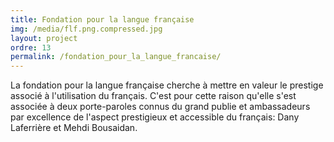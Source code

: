 ```yaml
---
title: Fondation pour la langue française
img: /media/flf.png.compressed.jpg
layout: project
ordre: 13
permalink: /fondation_pour_la_langue_francaise/
---
```

La fondation pour la langue française cherche à mettre en valeur le prestige associé à l'utilisation du français. C'est pour cette raison qu'elle s'est associée à deux porte-paroles connus du grand publie et ambassadeurs par excellence de l'aspect prestigieux et accessible du français: Dany Laferrière et Mehdi Bousaidan.